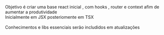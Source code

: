 Objetivo é criar uma base react inicial , com hooks , router e context afim de aumentar a produtividade<br>
Inicialmente em JSX posteriomente em TSX<br>
<br>
Conhecimentos e libs essenciais serão includidos em atualizações  
